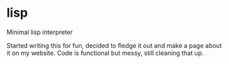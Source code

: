 # lisp
Minimal lisp interpreter

Started writing this for fun, decided to fledge it out and make a page about it on my website. Code is functional but messy, still cleaning that up.
